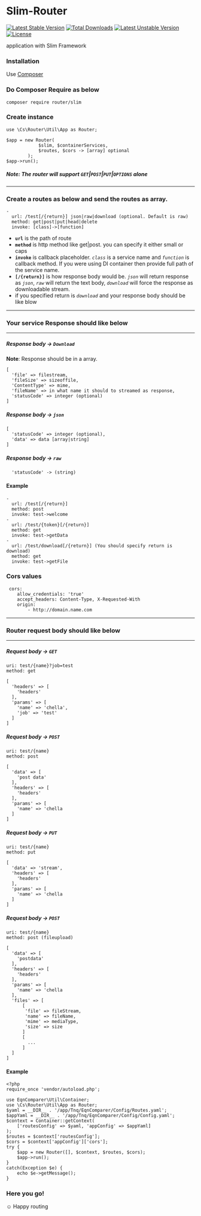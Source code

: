# Slim-Router

[![Latest Stable Version](https://poser.pugx.org/router/slim/v/stable?format=flat-square)](https://packagist.org/packages/router/slim)
[![Total Downloads](https://poser.pugx.org/router/slim/downloads?format=flat-square)](https://packagist.org/packages/router/slim)
[![Latest Unstable Version](https://poser.pugx.org/router/slim/v/unstable?format=flat-square)](https://packagist.org/packages/router/slim)
[![License](https://poser.pugx.org/router/slim/license?format=flat-square)](https://packagist.org/packages/router/slim)

application with Slim Framework

### Installation

Use [Composer](https://getcomposer.org/)

### Do Composer Require as below
```
composer require router/slim
```

### Create instance
```
use \Cs\Router\Util\App as Router;

$app = new Router(
            $slim, $containerServices,
            $routes, $cors -> [array] optional
        );
$app->run();
```

##### Note: The router will support `GET`|`POST`|`PUT`|`OPTIONS` alone
---

### Create a routes as below and send the routes as array.
```
-
  url: /test[/{return}] json|raw|download (optional. Default is raw)
  method: get|post|put|head|delete
  invoke: [class]->[function]
```
* **`url`** is the path of route
* **`method`** is http method like get|post. you can specify it either small or caps
* **`invoke`** is callback placeholder. *`class`* is a service name and *`function`* is callback method. If you were using DI container then provide full path of the service name.
* **`[/{return}]`** is how response body would be. *`json`* will return response as *`json`*, *`raw`* will return the text body, *`download`* will force the response as downloadable stream.
* if you specified return is *`download`* and your response body should be like blow

***
### Your service Response should like below
***

##### Response body -> `Download` 
**Note**: Response should be in a array.
```
[
  'file' => filestream,
  'fileSize' => sizeoffile,
  'ContentType' => mime,
  'fileName' => in what name it should to streamed as response,
  'statusCode' => integer (optional)
]
```

##### Response body -> `json`
```
[
  'statusCode' => integer (optional),
  'data' => data [array|string]
]
```

##### Response body -> `raw`
```
  'statusCode' -> (string)
```

#### Example
```
-
  url: /test[/{return}]
  method: post
  invoke: test->welcome
-
  url: /test/{token}[/{return}]
  method: get
  invoke: test->getData
-
  url: /test/download[/{return}] (You should specify return is download)
  method: get
  invoke: test->getFile
```
 ### Cors values
```
 cors:
    allow_credentials: 'true'
    accept_headers: Content-Type, X-Requested-With
    origin:
        - http://domain.name.com
```

***
### Router request body should like below
***

##### Request body -> `GET`
```
uri: test/{name}?job=test
method: get
```
```
[
  'headers' => [
    'headers'
  ],
  'params' => [
    'name' => 'chella',
    'job' => 'test'
  ]
]
```
##### Request body -> `POST`
```
uri: test/{name}
method: post
```
```
[
  'data' => [
    'post data'
  ],
  'headers' => [
    'headers'
  ],
  'params' => [
    'name' => 'chella
  ]
]
```
##### Request body -> `PUT`
```
uri: test/{name}
method: put
```
```
[
  'data' => 'stream',
  'headers' => [
    'headers'
  ],
  'params' => [
    'name' => 'chella
  ]
]
```
##### Request body -> `POST`
```
uri: test/{name}
method: post (fileupload)
```
```
[
  'data' => [
    'postdata'
  ],
  'headers' => [
    'headers'
  ],
  'params' => [
    'name' => 'chella
  ],
  'files' => [
      [
       'file' => fileStream,
       'name' => fileName,
       'mime' => mediaType,
       'size' => size
      ]
      [
        ...
      ]
  ]
]
```

#### Example
```
<?php
require_once 'vendor/autoload.php';

use EqnComparer\Util\Container;
use \Cs\Router\Util\App as Router;
$yaml = __DIR__ . '/app/Tnq/EqnComparer/Config/Routes.yaml';
$appYaml = __DIR__ . '/app/Tnq/EqnComparer/Config/Config.yaml';
$context = Container::getContext(
    ['routesConfig' => $yaml, 'appConfig' => $appYaml]
);
$routes = $context['routesConfig'];
$cors = $context['appConfig']['cors'];
try {
    $app = new Router([], $context, $routes, $cors);
    $app->run();
}
catch(Exception $e) {
    echo $e->getMessage();
}
```

### Here you go!
&#9786; Happy routing
